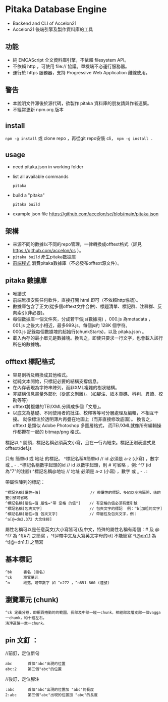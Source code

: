 # Pitaka Database Engine
* Backend and CLI of Accelon21
* Accelon21 後端引擎及製作資料庫的工具

## 功能

* 純 EMCAScript 全文資料庫引擎，不依賴 filesystem API。
* 不依賴 http ，可使用 file:// 協議。單機端不必運行服務器。
* 運行於 https 服務器，支持 Progressive Web Application 離線使用。

## 警告

* 本說明文件滯後於源代碼，欲製作 pitaka 資料庫的朋友請與作者連繫。
* 不經常更新 npm.org 版本

## install 

`npm -g install` 或 clone repo ，再從git repo安裝 cli， `npm -g install .`

## usage
* need pitaka.json in working folder
* list all available commands

    `pitaka`

* build a "pitaka"
    
    `pitaka build`


* example json file
https://github.com/accelon/sc/blob/main/pitaka.json

## 架構

* 來源不同的數據以不同的repo管理，一律轉換成offtext格式（詳見 https://github.com/accelon/cs ）。
* `pitaka build` 產生pitaka數據庫
* [前端程式](https://github.com/accelon/accelon2021) 消費pitaka數據庫（不必發布offtext源文件）。 

## pitaka 數據庫

* 唯讀式
* 前端無須安裝任何軟件，直接打開 html 即可（不依賴http協議）。
* 數據庫包含了正文(從多個offtext文件合併)、標題清單、標記群、注釋群、反向索引(非必要)。
* 每個數據庫一個文件夾，分成若干個js(數據塊) ，000.js 為metadata ，001.js 之後大小相近，最多999.js。每個js約 128K 個字符。
* 000.js 記錄每個數據塊的起始行(chunkStarts)，以及 pitaka.json 。
* 載入內存的最小單元是數據塊。換言之，即使只要求一行文字，也會載入該行所在的數據塊。


## offtext 標記格式

* 容易剖析及轉換成其他格式。
* 從純文本開始，只標記必要的結構支撐信息。
* 在內存表現為字符串陣列，而非XML複雜的樹狀結構。
* 非結構信息盡量外部化（從底文剝離）。（如腳注、紙本頁碼、科判、異讀、校勘等等）
* offtext將複雜的TEI/XML分隔成多個「文層」。
* 以底文為基礎、不同使用者的批注、校釋等等可分層處理及編輯，不相互干擾。
  就像標注於透明薄片再疊在地圖上（而非直接修改底圖）。
  換言之，offtext 是類似 Adobe Photoshop 多圖層格式，
  而TEI/XML就像所有編輯操作都攪在一起的 bitmap/png 格式。

標記以 ^ 開頭，標記名稱必須英文小寫，且在一行內結束。標記正則表達式見 offtext/def.js

只有 簡單id 或 地址 的標記。
    ^標記名稱#簡單id                       //  id 必須是 a-z (小寫) ，數字 或 _ - . 
    ^標記名稱數字起頭的id                   //  id 以數字起頭，則 # 可省略 ，例:  ^f7   (id為"7"的注腳)
    ^標記名稱@地址                         //  地址 必須是 a-z (小寫) ，數字 或 _ - . :

帶屬性陣列的標記：

    ^標記名稱[屬性=值]                      // 帶屬性的標記，多組以空格隔開，值的雙引號可省略
    ^標記名稱[屬性=值 屬性="帶 空格 的值"]    // 有空格的值必須有雙引號
    ^標記名稱[包夾文字]                     // 包夾文字的標記  例：^b[加粗的文字]
    ^標記名稱[屬性=值 包夾文字]              // 帶屬性及包夾文字，例： ^a[@=dn2.372 大念住經]


屬性名稱可以是任意英文(大小寫皆可)及中文，特殊的屬性名稱有兩個：# 及 @
    ^f7 為 ^f[#7] 之簡寫 ，^f[#帶中文及大寫英文字母的id] 不能簡寫
    ^t@dn1.1 為 ^t[@=dn1.1] 之簡寫

## 基本標記

    ^bk     書名 (冊名)
    ^ck     瀏覽單元
    ^n      段落，可帶數字 如 ^n272 ，^n851-860 (連號)


## 瀏覽單元 (chunk)

    ^ck 定義分卷，即網頁捲動的的範圍，長部及中部一經一chunk，相經部及增支部一個vagga一chunk，約十經左右。
    清淨道論一章一chunk。

## pin 文釘 ：
//前釘，定位斷句

    abc       首個"abc"出現的位置
    abc:2     第三個"abc"的位置
    
//後訂，定位腳注

    :abc      首個"abc"出現的位置加 "abc"的長度
    2:abc     第三個"abc"出現的位置加 "abc"的長度
    
